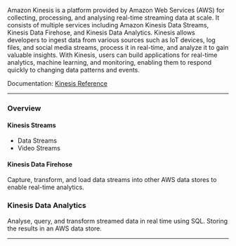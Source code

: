 Amazon Kinesis is a platform provided by Amazon Web Services (AWS) for collecting, processing, and analysing real-time streaming data at scale. It consists of multiple services including Amazon Kinesis Data Streams, Kinesis Data Firehose, and Kinesis Data Analytics. Kinesis allows developers to ingest data from various sources such as IoT devices, log files, and social media streams, process it in real-time, and analyze it to gain valuable insights. With Kinesis, users can build applications for real-time analytics, machine learning, and monitoring, enabling them to respond quickly to changing data patterns and events.

Documentation: [Kinesis Reference](https://aws.amazon.com/pm/kinesis/?gclid=CjwKCAiArfauBhApEiwAeoB7qKSL93KN3X9tyAbNtNNZWbl5lWoNN9HBTpzJAs0hW6O5e_8LlIZJ0RoCqiIQAvD_BwE&trk=239a97c0-9c5d-42a5-ac65-7381b62f3756&sc_channel=ps&ef_id=CjwKCAiArfauBhApEiwAeoB7qKSL93KN3X9tyAbNtNNZWbl5lWoNN9HBTpzJAs0hW6O5e_8LlIZJ0RoCqiIQAvD_BwE:G:s&s_kwcid=AL!4422!3!651612444425!p!!g!!amazon%20kinesis!19836376048!149982297271)
___
### Overview
#### Kinesis Streams
- Data Streams
- Video Streams
#### Kinesis Data Firehose
Capture, transform, and load data streams into other AWS data stores to enable real-time analytics.
### Kinesis Data Analytics
Analyse, query, and transform streamed data in real time using SQL. Storing the results in an AWS data store.

___